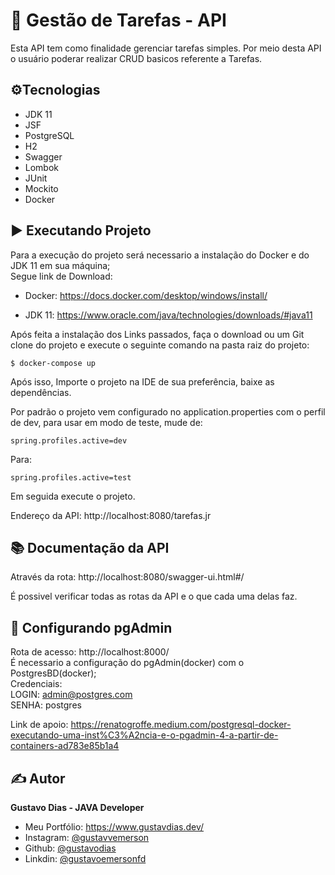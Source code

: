 # 📑 Gestão de Tarefas - API

Esta API tem como finalidade gerenciar tarefas simples.
Por meio desta API o usuário poderar realizar CRUD basicos referente a Tarefas.

## ⚙️Tecnologias

- JDK 11
- JSF
- PostgreSQL
- H2
- Swagger
- Lombok
- JUnit
- Mockito
- Docker

## ▶️ Executando Projeto

Para a execução do projeto será necessario a instalação do Docker e do JDK 11 em sua máquina;\
Segue link de Download:
- Docker: https://docs.docker.com/desktop/windows/install/

- JDK 11: https://www.oracle.com/java/technologies/downloads/#java11

Após feita a instalação dos Links passados, faça o download ou um Git clone do projeto e execute o seguinte comando na pasta raiz do projeto:
```
$ docker-compose up
```
Após isso, Importe o projeto na IDE de sua preferência, baixe as dependências.

Por padrão o projeto vem configurado no application.properties com o perfil de dev, para usar em modo de teste, mude de:
```
spring.profiles.active=dev
```
Para:
```
spring.profiles.active=test
```

Em seguida execute o projeto.

Endereço da API: http://localhost:8080/tarefas.jr

## 📚 Documentação da API

Através da rota: http://localhost:8080/swagger-ui.html#/

É possivel verificar todas as rotas da API e o que cada uma delas faz.

## 🐘 Configurando pgAdmin

Rota de acesso: http://localhost:8000/\
É necessario a configuração do pgAdmin(docker) com o PostgresBD(docker);\
Credenciais:\
LOGIN: admin@postgres.com\
SENHA: postgres

Link de apoio: https://renatogroffe.medium.com/postgresql-docker-executando-uma-inst%C3%A2ncia-e-o-pgadmin-4-a-partir-de-containers-ad783e85b1a4

## ✍️ Autor

**Gustavo Dias - JAVA Developer**

- Meu Portfólio: https://www.gustavdias.dev/
- Instagram: [@gustavvemerson](https://www.instagram.com/gustavvemerson/)
- Github: [@gustavodias](https://github.com/gustavodias)
- Linkdin: [@gustavoemersonfd](https://www.linkedin.com/in/gustavoemersonfd/)